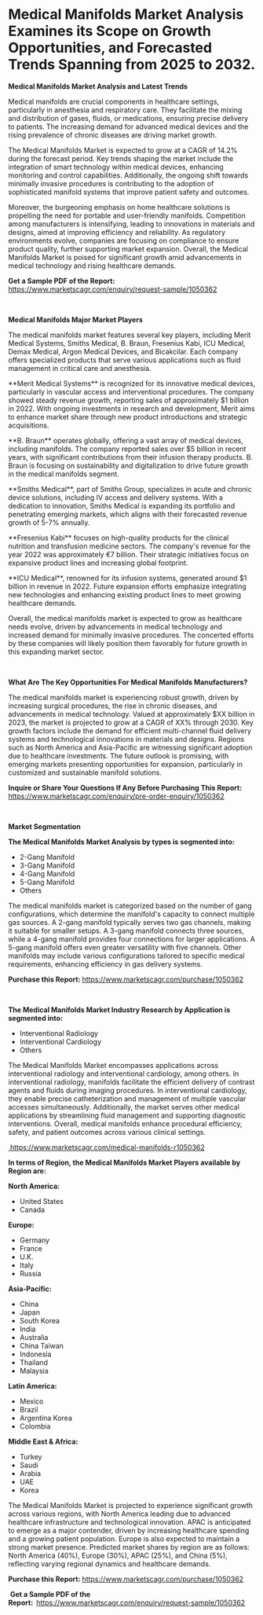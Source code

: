 <p><h1>Medical Manifolds Market Analysis Examines its Scope on Growth Opportunities, and Forecasted Trends Spanning from 2025 to 2032.</h1></p><p><strong>Medical Manifolds Market Analysis and Latest Trends</strong></p>
<p><p>Medical manifolds are crucial components in healthcare settings, particularly in anesthesia and respiratory care. They facilitate the mixing and distribution of gases, fluids, or medications, ensuring precise delivery to patients. The increasing demand for advanced medical devices and the rising prevalence of chronic diseases are driving market growth.</p><p>The Medical Manifolds Market is expected to grow at a CAGR of 14.2% during the forecast period. Key trends shaping the market include the integration of smart technology within medical devices, enhancing monitoring and control capabilities. Additionally, the ongoing shift towards minimally invasive procedures is contributing to the adoption of sophisticated manifold systems that improve patient safety and outcomes.</p><p>Moreover, the burgeoning emphasis on home healthcare solutions is propelling the need for portable and user-friendly manifolds. Competition among manufacturers is intensifying, leading to innovations in materials and designs, aimed at improving efficiency and reliability. As regulatory environments evolve, companies are focusing on compliance to ensure product quality, further supporting market expansion. Overall, the Medical Manifolds Market is poised for significant growth amid advancements in medical technology and rising healthcare demands.</p></p>
<p><strong>Get a Sample PDF of the Report:&nbsp;</strong> <a href="https://www.marketscagr.com/enquiry/request-sample/1050362?utm_campaign=2942&utm_medium=2&utm_source=Github&utm_content=ia&utm_term=13042025&utm_id=medical-manifolds">https://www.marketscagr.com/enquiry/request-sample/1050362</a></p>
<p>&nbsp;</p>
<p><strong>Medical Manifolds Major Market Players</strong></p>
<p><p>The medical manifolds market features several key players, including Merit Medical Systems, Smiths Medical, B. Braun, Fresenius Kabi, ICU Medical, Demax Medical, Argon Medical Devices, and Bicakcilar. Each company offers specialized products that serve various applications such as fluid management in critical care and anesthesia.</p><p>**Merit Medical Systems** is recognized for its innovative medical devices, particularly in vascular access and interventional procedures. The company showed steady revenue growth, reporting sales of approximately $1 billion in 2022. With ongoing investments in research and development, Merit aims to enhance market share through new product introductions and strategic acquisitions.</p><p>**B. Braun** operates globally, offering a vast array of medical devices, including manifolds. The company reported sales over $5 billion in recent years, with significant contributions from their infusion therapy products. B. Braun is focusing on sustainability and digitalization to drive future growth in the medical manifolds segment.</p><p>**Smiths Medical**, part of Smiths Group, specializes in acute and chronic device solutions, including IV access and delivery systems. With a dedication to innovation, Smiths Medical is expanding its portfolio and penetrating emerging markets, which aligns with their forecasted revenue growth of 5-7% annually.</p><p>**Fresenius Kabi** focuses on high-quality products for the clinical nutrition and transfusion medicine sectors. The company's revenue for the year 2022 was approximately €7 billion. Their strategic initiatives focus on expansive product lines and increasing global footprint.</p><p>**ICU Medical**, renowned for its infusion systems, generated around $1 billion in revenue in 2022. Future expansion efforts emphasize integrating new technologies and enhancing existing product lines to meet growing healthcare demands.</p><p>Overall, the medical manifolds market is expected to grow as healthcare needs evolve, driven by advancements in medical technology and increased demand for minimally invasive procedures. The concerted efforts by these companies will likely position them favorably for future growth in this expanding market sector.</p></p>
<p>&nbsp;</p>
<p><strong>What Are The Key Opportunities For Medical Manifolds Manufacturers?</strong></p>
<p><p>The medical manifolds market is experiencing robust growth, driven by increasing surgical procedures, the rise in chronic diseases, and advancements in medical technology. Valued at approximately $XX billion in 2023, the market is projected to grow at a CAGR of XX% through 2030. Key growth factors include the demand for efficient multi-channel fluid delivery systems and technological innovations in materials and designs. Regions such as North America and Asia-Pacific are witnessing significant adoption due to healthcare investments. The future outlook is promising, with emerging markets presenting opportunities for expansion, particularly in customized and sustainable manifold solutions.</p></p>
<p><strong>Inquire or Share Your Questions If Any Before Purchasing This Report:</strong> <a href="https://www.marketscagr.com/enquiry/pre-order-enquiry/1050362?utm_campaign=2942&utm_medium=2&utm_source=Github&utm_content=ia&utm_term=13042025&utm_id=medical-manifolds">https://www.marketscagr.com/enquiry/pre-order-enquiry/1050362</a></p>
<p>&nbsp;</p>
<p><strong>Market Segmentation</strong></p>
<p><strong>The Medical Manifolds Market Analysis by types is segmented into:</strong></p>
<p><ul><li>2-Gang Manifold</li><li>3-Gang Manifold</li><li>4-Gang Manifold</li><li>5-Gang Manifold</li><li>Others</li></ul></p>
<p><p>The medical manifolds market is categorized based on the number of gang configurations, which determine the manifold's capacity to connect multiple gas sources. A 2-gang manifold typically serves two gas channels, making it suitable for smaller setups. A 3-gang manifold connects three sources, while a 4-gang manifold provides four connections for larger applications. A 5-gang manifold offers even greater versatility with five channels. Other manifolds may include various configurations tailored to specific medical requirements, enhancing efficiency in gas delivery systems.</p></p>
<p><strong>Purchase this Report:&nbsp;</strong><a href="https://www.marketscagr.com/purchase/1050362?utm_campaign=2942&utm_medium=2&utm_source=Github&utm_content=ia&utm_term=13042025&utm_id=medical-manifolds">https://www.marketscagr.com/purchase/1050362</a></p>
<p>&nbsp;</p>
<p><strong>The Medical Manifolds Market Industry Research by Application is segmented into:</strong></p>
<p><ul><li>Interventional Radiology</li><li>Interventional Cardiology</li><li>Others</li></ul></p>
<p><p>The Medical Manifolds Market encompasses applications across interventional radiology and interventional cardiology, among others. In interventional radiology, manifolds facilitate the efficient delivery of contrast agents and fluids during imaging procedures. In interventional cardiology, they enable precise catheterization and management of multiple vascular accesses simultaneously. Additionally, the market serves other medical applications by streamlining fluid management and supporting diagnostic interventions. Overall, medical manifolds enhance procedural efficiency, safety, and patient outcomes across various clinical settings.</p></p>
<p><a href="https://www.marketscagr.com/medical-manifolds-r1050362?utm_campaign=2942&utm_medium=2&utm_source=Github&utm_content=ia&utm_term=13042025&utm_id=medical-manifolds">&nbsp;https://www.marketscagr.com/medical-manifolds-r1050362</a></p>
<p><strong>In terms of Region, the Medical Manifolds Market Players available by Region are:</strong></p>
<p>
    <p> <strong> North America: </strong>
        <ul>
            <li>United States</li>
            <li>Canada</li>
        </ul>
        </p> 
    <p> <strong> Europe: </strong>
        <ul>
            <li>Germany</li>
            <li>France</li>
            <li>U.K.</li>
            <li>Italy</li>
            <li>Russia</li>
        </ul>
        </p> 
    <p> <strong> Asia-Pacific: </strong>
        <ul>
            <li>China</li>
            <li>Japan</li>
            <li>South Korea</li>
            <li>India</li>
            <li>Australia</li>
            <li>China Taiwan</li>
            <li>Indonesia</li>
            <li>Thailand</li>
            <li>Malaysia</li>
        </ul>
        </p> 
    <p> <strong> Latin America: </strong>
        <ul>
            <li>Mexico</li>
            <li>Brazil</li>
            <li>Argentina Korea</li>
            <li>Colombia</li>
        </ul>
        </p> 
    <p> <strong> Middle East & Africa: </strong>
        <ul>
            <li>Turkey</li>
            <li>Saudi</li>
            <li>Arabia</li>
            <li>UAE</li>
            <li>Korea</li>
        </ul>
    </p>
    </p>
<p><p>The Medical Manifolds Market is projected to experience significant growth across various regions, with North America leading due to advanced healthcare infrastructure and technological innovation. APAC is anticipated to emerge as a major contender, driven by increasing healthcare spending and a growing patient population. Europe is also expected to maintain a strong market presence. Predicted market shares by region are as follows: North America (40%), Europe (30%), APAC (25%), and China (5%), reflecting varying regional dynamics and healthcare demands.</p></p>
<p><strong>Purchase this Report: </strong><a href="https://www.marketscagr.com/purchase/1050362?utm_campaign=2942&utm_medium=2&utm_source=Github&utm_content=ia&utm_term=13042025&utm_id=medical-manifolds">https://www.marketscagr.com/purchase/1050362</a></p>
<p>&nbsp;<strong>Get a Sample PDF of the Report:&nbsp;&nbsp;</strong><a href="https://www.marketscagr.com/enquiry/request-sample/1050362?utm_campaign=2942&utm_medium=2&utm_source=Github&utm_content=ia&utm_term=13042025&utm_id=medical-manifolds">https://www.marketscagr.com/enquiry/request-sample/1050362</a></p>
<p><strong></strong></p>
<p><p></p><p></p><p></p></p>